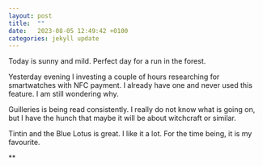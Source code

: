 ```yaml
---
layout: post
title:  ""
date:   2023-08-05 12:49:42 +0100
categories: jekyll update
---
```


Today is sunny and mild. Perfect day for a run in the forest. 

Yesterday evening I investing a couple of hours researching for smartwatches with NFC payment. I already have one and never used this feature. I am still wondering why.  

Guilleries is being read consistently. I really do not know what is going on, but I have the hunch that maybe it will be about witchcraft or similar.  

Tintin and the Blue Lotus is great. I like it a lot. For the time being, it is my favourite.




![]()**&nbsp;



[jekyll-docs]: https://jekyllrb.com/docs/home
[jekyll-gh]:   https://github.com/jekyll/jekyll
[jekyll-talk]: https://talk.jekyllrb.com/



